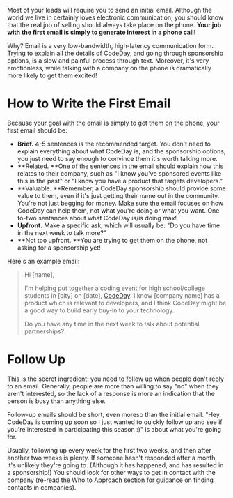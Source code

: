 Most of your leads will require you to send an initial email. Although the world we live in certainly loves electronic communication, you should know that the real job of selling should always take place on the phone. **Your job with the first email is simply to generate interest in a phone call!**

Why? Email is a very low-bandwidth, high-latency communication form. Trying to explain all the details of CodeDay, and going through sponsorship options, is a slow and painful process through text. Moreover, it's very emotionless, while talking with a company on the phone is dramatically more likely to get them excited!

# How to Write the First Email

Because your goal with the email is simply to get them on the phone, your first email should be:

* **Brief.** 4-5 sentences is the recommended target. You don't need to explain everything about what CodeDay is, and the sponsorship options, you just need to say enough to convince them it's worth talking more.
* **Related. **One of the sentences in the email should explain how this relates to their company, such as "I know you've sponsored events like this in the past" or "I know you have a product that targets developers."
* **Valuable. **Remember, a CodeDay sponsorship should provide some value to them, even if it's just getting their name out in the community. You're not just begging for money. Make sure the email focuses on how CodeDay can help them, not what you're doing or what you want. One-to-two sentances about what CodeDay is\/is doing max!
* **Upfront.** Make a specific ask, which will usually be: "Do you have time in the next week to talk more?"
* **Not too upfront. **You are trying to get them on the phone, not asking for a sponsorship yet!

Here's an example email:

> Hi \[name\],
> 
> I'm helping put together a coding event for high school\/college students in \[city\] on \[date\], [CodeDay](https://codeday.org/). I know \[company name\] has a product which is relevant to developers, and I think CodeDay might be a good way to build early buy-in to your technology.
> 
> Do you have any time in the next week to talk about potential partnerships?

# Follow Up

This is the secret ingredient: you need to follow up when people don't reply to an email. Generally, people are more than willing to say "no" when they aren't interested, so the lack of a response is more an indication that the person is busy than anything else.

Follow-up emails should be short, even moreso than the initial email. "Hey, CodeDay is coming up soon so I just wanted to quickly follow up and see if you're interested in participating this season :\)" is about what you're going for.

Usually, following up every week for the first two weeks, and then after another two weeks is plenty. If someone hasn't responded after a month, it's unlikely they're going to. \(Although it has happened, and has resulted in a sponsorship!\) You should look for other ways to get in contact with the company \(re-read the Who to Approach section for guidance on finding contacts in companies\).

